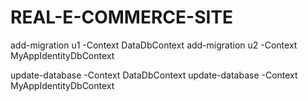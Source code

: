 # REAL-E-COMMERCE-SITE

add-migration u1 -Context DataDbContext
add-migration u2 -Context MyAppIdentityDbContext

update-database -Context DataDbContext
update-database -Context MyAppIdentityDbContext
